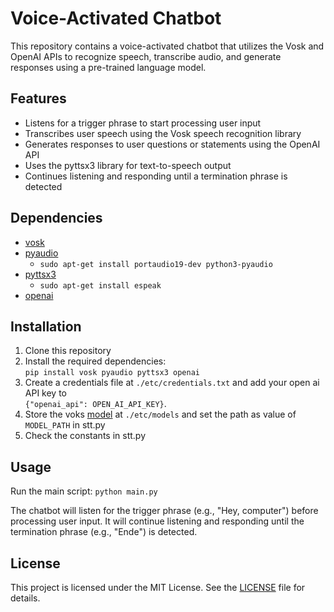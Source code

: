 # Voice-Activated Chatbot

This repository contains a voice-activated chatbot that utilizes the Vosk and OpenAI APIs to recognize speech, transcribe audio, and generate responses using a pre-trained language model.

## Features

- Listens for a trigger phrase to start processing user input
- Transcribes user speech using the Vosk speech recognition library
- Generates responses to user questions or statements using the OpenAI API
- Uses the pyttsx3 library for text-to-speech output
- Continues listening and responding until a termination phrase is detected

## Dependencies

- [vosk](https://pypi.org/project/vosk/)
- [pyaudio](https://pypi.org/project/PyAudio/)
  - `sudo apt-get install portaudio19-dev python3-pyaudio`
- [pyttsx3](https://pypi.org/project/pyttsx3/)
  - `sudo apt-get install espeak`
- [openai](https://pypi.org/project/openai/)

## Installation

1. Clone this repository
2. Install the required dependencies:<br>`pip install vosk pyaudio pyttsx3 openai`
3. Create a credentials file at `./etc/credentials.txt` and add your open ai API key to <br>`{"openai_api": OPEN_AI_API_KEY}`.
4. Store the voks [model](https://alphacephei.com/vosk/models) at `./etc/models` and set the path as value of `MODEL_PATH` in stt.py
5. Check the constants in stt.py

## Usage

Run the main script: `python main.py`

The chatbot will listen for the trigger phrase (e.g., "Hey, computer") before processing user input. It will continue listening and responding until the termination phrase (e.g., "Ende") is detected.

## License

This project is licensed under the MIT License. See the [LICENSE](LICENSE) file for details.
